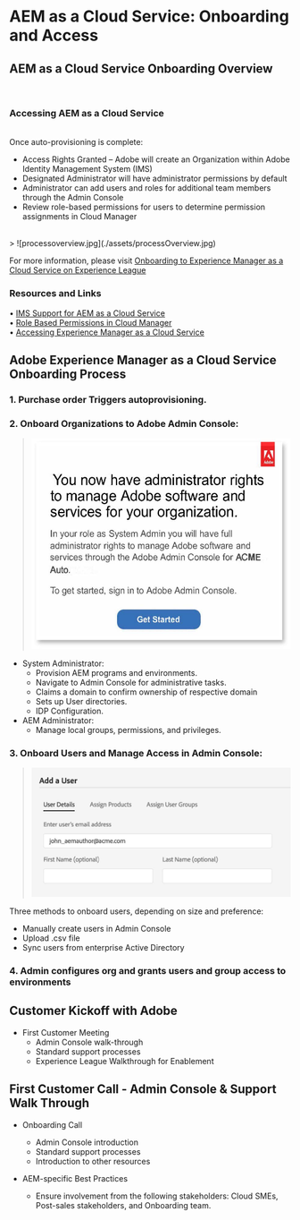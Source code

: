 # AEM as a Cloud Service: Onboarding and Access  

## AEM as a Cloud Service Onboarding Overview
<br>  

### Accessing AEM as a Cloud Service  
<br>
Once auto-provisioning is complete:

* Access Rights Granted – Adobe will create an Organization within Adobe Identity Management System (IMS)
* Designated Administrator will have administrator permissions by default
* Administrator can add users and roles for additional team members through the Admin Console
* Review role-based permissions for users to determine permission assignments in Cloud Manager
<br>  
> ![processoverview.jpg](./assets/processOverview.jpg)
<br> 

For more information, please visit [Onboarding to Experience Manager as a Cloud Service on Experience League](https://experienceleague.adobe.com/docs/experience-manager-cloud-service/onboarding/home.html?lang=en)
<br>  
### Resources and Links <br> 
• [IMS Support for AEM as a Cloud Service](https://experienceleague.adobe.com/docs/experience-manager-cloud-service/security/ims-support.html?lang=en)   
• [Role Based Permissions in Cloud Manager](https://experienceleague.adobe.com/docs/experience-manager-cloud-service/onboarding/what-is-required/role-based-permissions.html?lang=en#what-is-required)  
• [Accessing Experience Manager as a Cloud Service](https://experienceleague.adobe.com/docs/experience-manager-cloud-service/onboarding/getting-access/navigation.html?lang=en#getting-access)  


## Adobe Experience Manager as a Cloud Service Onboarding Process

### 1. Purchase order Triggers autoprovisioning. <br>
### 2. Onboard Organizations to Adobe Admin Console:   
 >   ![processoverview2.jpg](./assets/processOverview2.jpg) 
* System Administrator:  
    * Provision AEM programs and environments.
    * Navigate to Admin Console for administrative tasks.  
    * Claims a domain to confirm ownership of respective domain  
    * Sets up User directories.  
    * IDP Configuration.
* AEM Administrator:  
    * Manage local groups, permissions, and privileges.
### 3. Onboard Users and Manage Access in Admin Console:  
>   ![processoverview3.jpg](./assets/processOverview3.jpg) 

Three methods to onboard users, depending on size and preference:
* Manually create users in Admin Console
* Upload .csv file
* Sync users from enterprise Active
Directory

### 4. Admin configures org and grants users and group access to environments
 
## Customer Kickoff with Adobe 

* First Customer Meeting
    * Admin Console walk-through
    * Standard support processes
    * Experience League Walkthrough for Enablement

## First Customer Call - Admin Console & Support Walk Through 

* Onboarding Call
    * Admin Console introduction
    * Standard support processes
    * Introduction to other resources

* AEM-specific Best Practices
    * Ensure involvement from the following stakeholders: Cloud SMEs, Post-sales stakeholders, and Onboarding team.

